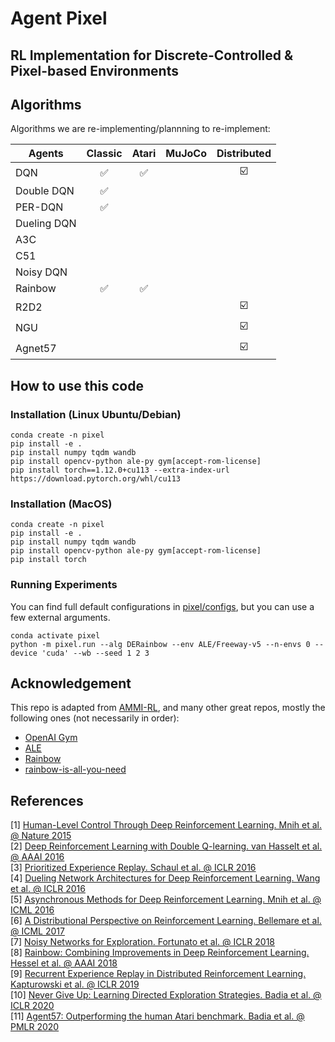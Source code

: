# Agent Pixel

## RL Implementation for Discrete-Controlled & Pixel-based Environments

## Algorithms
Algorithms we are re-implementing/plannning to re-implement:

| Agents | Classic | Atari | MuJoCo | Distributed |
| --- | :---: | :---: | :---: | :---: |
| DQN | ✅ | ✅ |  | ☑️ |
| Double DQN | ✅ |  |  |  |
| PER-DQN | ✅ |  |  |  |
| Dueling DQN |  |  |  |  |
| A3C |  |  |  |  |
| C51 |  |  |  |  |
| Noisy DQN |  |  |  |  |
| Rainbow | ✅ | ✅ |  |  |
| R2D2 |  |  |  | ☑️ |
| NGU |  |  |  | ☑️ |
| Agnet57 |  |  |  | ☑️ |

## How to use this code
### Installation (Linux Ubuntu/Debian)
```
conda create -n pixel
pip install -e .
pip install numpy tqdm wandb
pip install opencv-python ale-py gym[accept-rom-license]
pip install torch==1.12.0+cu113 --extra-index-url https://download.pytorch.org/whl/cu113
```

### Installation (MacOS)
```
conda create -n pixel
pip install -e .
pip install numpy tqdm wandb
pip install opencv-python ale-py gym[accept-rom-license]
pip install torch
```

### Running Experiments
You can find full default configurations in [pixel/configs](https://github.com/RamiSketcher/AgentPixel/tree/main/pixel/configs), but you can use a few external arguments.
```
conda activate pixel
python -m pixel.run --alg DERainbow --env ALE/Freeway-v5 --n-envs 0 --device 'cuda' --wb --seed 1 2 3
```


## Acknowledgement
This repo is adapted from [AMMI-RL](https://github.com/RamiSketcher/AMMI-RL), and many other great repos, mostly the following ones (not necessarily in order):
- [OpenAI Gym](https://github.com/openai/gym)
- [ALE](https://github.com/mgbellemare/Arcade-Learning-Environment)
- [Rainbow](https://github.com/Kaixhin/Rainbow)
- [rainbow-is-all-you-need](https://github.com/Curt-Park/rainbow-is-all-you-need/)

## References 

[1] [Human-Level Control Through Deep Reinforcement Learning. Mnih et al. @ Nature 2015](https://www.nature.com/articles/nature14236)  
[2] [Deep Reinforcement Learning with Double Q-learning. van Hasselt et al. @ AAAI 2016](https://arxiv.org/abs/1509.06461)  
[3] [Prioritized Experience Replay. Schaul et al. @ ICLR 2016](https://arxiv.org/abs/1511.05952?context=cs)  
[4] [Dueling Network Architectures for Deep Reinforcement Learning. Wang et al. @ ICLR 2016](https://arxiv.org/abs/1511.06581)  
[5] [Asynchronous Methods for Deep Reinforcement Learning. Mnih et al. @ ICML 2016](https://arxiv.org/abs/1602.01783)  
[6] [A Distributional Perspective on Reinforcement Learning. Bellemare et al. @ ICML 2017](https://arxiv.org/abs/1707.06887)  
[7] [Noisy Networks for Exploration. Fortunato et al. @ ICLR 2018](https://arxiv.org/abs/1706.10295)  
[8] [Rainbow: Combining Improvements in Deep Reinforcement Learning. Hessel et al. @ AAAI 2018](https://arxiv.org/abs/1710.02298)  
[9] [Recurrent Experience Replay in Distributed Reinforcement Learning. Kapturowski et al. @ ICLR 2019](https://www.deepmind.com/publications/recurrent-experience-replay-in-distributed-reinforcement-learning)  
[10] [Never Give Up: Learning Directed Exploration Strategies. Badia et al. @ ICLR 2020](https://arxiv.org/abs/2002.06038)  
[11] [Agent57: Outperforming the human Atari benchmark. Badia et al. @ PMLR 2020](https://arxiv.org/abs/2003.13350)  
